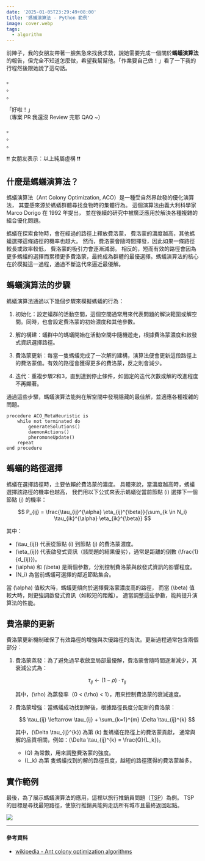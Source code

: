 ```yaml
---
date: '2025-01-05T23:29:49+08:00'
title: '螞蟻演算法 - Python 範例'
image: cover.webp
tags:
  - algorithm
---
```


前陣子，我的女朋友帶著一臉焦急來找我求救，說她需要完成一個關於**螞蟻演算法**的報告，但完全不知道怎麼做，希望我幫幫他。「作業要自己做！」看了一下我的行程然後跟她說了這句話。

。  
。  
。  

「好啦！」   
（專案 PR 我還沒 Review 完耶 QAQ ~）  

。  
。  
。

❗️❗️ 女朋友表示：以上純屬虛構 ❗️❗️ 

## 什麼是螞蟻演算法？
螞蟻演算法（Ant Colony Optimization, ACO）是一種受自然界啟發的優化演算法，
其靈感來源於螞蟻群體尋找食物時的集體行為。
這個演算法由義大利科學家 Marco Dorigo 在 1992 年提出，
並在後續的研究中被廣泛應用於解決各種複雜的組合優化問題。

螞蟻在探索食物時，會在經過的路徑上釋放費洛蒙，
費洛蒙的濃度越高，其他螞蟻選擇這條路徑的機率也越大。
然而，費洛蒙會隨時間揮發，因此如果一條路徑較長或效率較低，
費洛蒙的吸引力會逐漸減弱。
相反的，短而有效的路徑會因為更多螞蟻的選擇而累積更多費洛蒙，最終成為群體的最優選擇。螞蟻演算法的核心在於模擬這一過程，通過不斷迭代來逼近最優解。

## 螞蟻演算法的步驟

螞蟻演算法通過以下幾個步驟來模擬螞蟻的行為：

1. 初始化：設定蟻群的活動空間，這個空間通常用來代表問題的解決範圍或解空間。同時，也會設定費洛蒙的初始濃度和其他參數。

2. 解的構建：蟻群中的螞蟻開始在活動空間中隨機遊走，根據費洛蒙濃度和啟發式資訊選擇路徑。

3. 費洛蒙更新：每當一隻螞蟻完成了一次解的建構，演算法便會更新這段路徑上的費洛蒙值。有效的路徑會獲得更多的費洛蒙，反之則會減少。

4. 迭代：重複步驟2和3，直到達到停止條件，如固定的迭代次數或解的改進程度不再顯著。

通過這些步驟，螞蟻演算法能夠在解空間中發現隱藏的最佳解，並適應各種複雜的問題。

```pseudocode
procedure ACO_MetaHeuristic is
    while not terminated do
        generateSolutions()
        daemonActions()
        pheromoneUpdate()
    repeat
end procedure
```

## 螞蟻的路徑選擇

螞蟻在選擇路徑時，主要依賴於費洛蒙的濃度。
具體來說，當濃度越高時，螞蟻選擇該路徑的機率也越高，
我們用以下公式來表示螞蟻從當前節點 \(i\) 選擇下一個節點 \(j\) 的機率：

$$
P_{ij} = \frac{\tau_{ij}^{\alpha} \eta_{ij}^{\beta}}{\sum_{k \in N_i} \tau_{ik}^{\alpha} \eta_{ik}^{\beta}}
$$

其中：
- \(\tau_{ij}\) 代表從節點 \(i\) 到節點 \(j\) 的費洛蒙濃度。
- \(\eta_{ij}\) 代表啟發式資訊（該問題的結果優劣），通常是距離的倒數 \(\frac{1}{d_{ij}}\)。
- \(\alpha\) 和 \(\beta\) 是兩個參數，分別控制費洛蒙與啟發式資訊的影響程度。
- \(N_i\) 為當前螞蟻可選擇的鄰近節點集合。

當 \(\alpha\) 值較大時，螞蟻更傾向於選擇費洛蒙濃度高的路徑，
而當 \(\beta\) 值較大時，則更強調啟發式資訊（如較短的距離）。
適當調整這些參數，能夠提升演算法的性能。

## 費洛蒙的更新

費洛蒙更新機制確保了有效路徑的增強與次優路徑的淘汰。更新過程通常包含兩個部分：

1. 費洛蒙蒸發：為了避免過早收斂至局部最優解，費洛蒙會隨時間逐漸減少，其衰減公式為：

    $$
    \tau_{ij} \leftarrow (1 - \rho) \cdot \tau_{ij}
    $$

    其中，\(\rho\) 為蒸發率（0 < \(\rho\) < 1），用來控制費洛蒙的衰減速度。

2. 費洛蒙增強：當螞蟻成功找到解後，根據路徑長度分配新的費洛蒙：

    $$
    \tau_{ij} \leftarrow \tau_{ij} + \sum_{k=1}^{m} \Delta \tau_{ij}^{k}
    $$

    其中，\(\Delta \tau_{ij}^{k}\) 為第 \(k\) 隻螞蟻在路徑上的費洛蒙貢獻，
    通常與解的品質相關，例如：\(\Delta \tau_{ij}^{k} = \frac{Q}{L_k}\)。

    - \(Q\) 為常數，用來調整費洛蒙的強度。
    - \(L_k\) 為第  隻螞蟻找到的解的路徑長度，越短的路徑獲得的費洛蒙越多。

## 實作範例

最後，為了展示螞蟻演算法的應用，這裡以旅行推銷員問題（[TSP](https://en.wikipedia.org/wiki/Travelling_salesman_problem)）為例。
TSP 的目標是尋找最短路徑，使旅行推銷員能夠走訪所有城市且最終返回起點。


[![](https://opengraph.githubassets.com/29fd19c671af65614e5fae3b201cdc010df3618ae56b978e523185004c914d7c/mirumodapon/ant-colony-optimization-python-example)](https://github.com/mirumodapon/ant-colony-optimization-python-example)

---
<h4>參考資料</h4>

- [wikipedia - Ant colony optimization algorithms](https://en.wikipedia.org/wiki/Ant_colony_optimization_algorithms)
